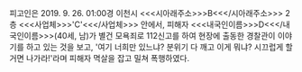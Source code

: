피고인은 2019. 9. 26. 01:00경 이천시 <<<시아래주소>>>B<<</시아래주소>>> 2층 <<<사업체>>>'C'<<</사업체>>> 안에서, 피해자 <<<내국인이름>>>D<<</내국인이름>>>(40세, 남)가 별건 모욕죄로 112신고를 하여 현장에 출동한 경찰관이 이야기를 하고 있는 것을 보고, '여기 너희만 있느냐? 분위기 다 깨고 이게 뭐냐? 시끄럽게 할 거면 나가라!'라며 피해자 멱살을 잡고 밀쳐 폭행하였다.
